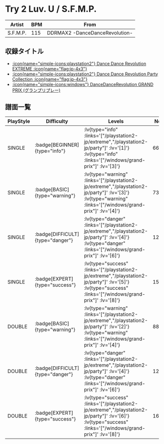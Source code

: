 # Try 2 Luv. U / S.F.M.P.

|Artist|BPM|From|
|------|---|----|
|S.F.M.P.|115|DDRMAX2 -DanceDanceRevolution-|

## 収録タイトル

- [ :icon{name="simple-icons:playstation2"} Dance Dance Revolution EXTREME :icon{name="flag:jp-4x3"} ](/playstation2-jp/extreme)
- [ :icon{name="simple-icons:playstation2"} Dance Dance Revolution Party Collection :icon{name="flag:jp-4x3"} ](/playstation2-jp/party)
- [ :icon{name="simple-icons:windows"} DanceDanceRevolution GRAND PRIX (グランプリプレー)](/windows/grand-prix)

## 譜面一覧

|PlayStyle|Difficulty|Levels|Notes|Movie|
|---------|----------|------|-----|-----|
|SINGLE| :badge[BEGINNER]{type="info"} | :lv{type="info" :links='["/playstation2-jp/extreme","/playstation2-jp/party"]' :lv='[1]'}  :lv{type="info" :links='["/windows/grand-prix"]' :lv='[3]'} |66/0||
|SINGLE| :badge[BASIC]{type="warning"} | :lv{type="warning" :links='["/playstation2-jp/extreme","/playstation2-jp/party"]' :lv='[3]'}  :lv{type="warning" :links='["/windows/grand-prix"]' :lv='[4]'} |73/17||
|SINGLE| :badge[DIFFICULT]{type="danger"} | :lv{type="danger" :links='["/playstation2-jp/extreme","/playstation2-jp/party"]' :lv='[4]'}  :lv{type="danger" :links='["/windows/grand-prix"]' :lv='[6]'} |125/16||
|SINGLE| :badge[EXPERT]{type="success"} | :lv{type="success" :links='["/playstation2-jp/extreme","/playstation2-jp/party"]' :lv='[5]'}  :lv{type="success" :links='["/windows/grand-prix"]' :lv='[8]'} |150/30||
|DOUBLE| :badge[BASIC]{type="warning"} | :lv{type="warning" :links='["/playstation2-jp/extreme","/playstation2-jp/party"]' :lv='[2]'}  :lv{type="warning" :links='["/windows/grand-prix"]' :lv='[4]'} |88/7||
|DOUBLE| :badge[DIFFICULT]{type="danger"} | :lv{type="danger" :links='["/playstation2-jp/extreme","/playstation2-jp/party"]' :lv='[4]'}  :lv{type="danger" :links='["/windows/grand-prix"]' :lv='[6]'} |127/10||
|DOUBLE| :badge[EXPERT]{type="success"} | :lv{type="success" :links='["/playstation2-jp/extreme","/playstation2-jp/party"]' :lv='[6]'}  :lv{type="success" :links='["/windows/grand-prix"]' :lv='[8]'} |169/12||
